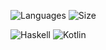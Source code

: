 ![Languages](https://img.shields.io/github/languages/count/szkolakowski/my-coding?color=5391FE&style=flat-square)
![Size](https://img.shields.io/github/languages/code-size/szkolakowski/my-coding?color=5391FE&style=flat-square)

![Haskell](https://img.shields.io/badge/Haskell-5e5086?style=flat-square&logo=haskell&logoColor=white)
![Kotlin](https://img.shields.io/badge/kotlin-%237F52FF.svg?style=flat-square&logo=kotlin&logoColor=white)